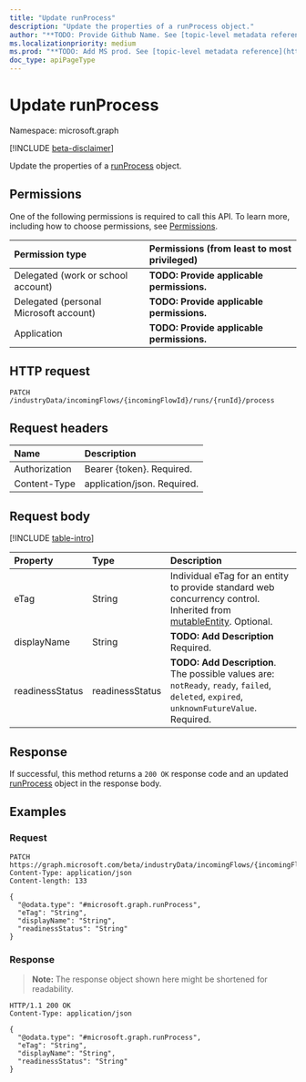 ```yaml
---
title: "Update runProcess"
description: "Update the properties of a runProcess object."
author: "**TODO: Provide Github Name. See [topic-level metadata reference](https://msgo.azurewebsites.net/add/document/guidelines/metadata.html#topic-level-metadata)**"
ms.localizationpriority: medium
ms.prod: "**TODO: Add MS prod. See [topic-level metadata reference](https://msgo.azurewebsites.net/add/document/guidelines/metadata.html#topic-level-metadata)**"
doc_type: apiPageType
---
```


# Update runProcess
Namespace: microsoft.graph

[!INCLUDE [beta-disclaimer](../../includes/beta-disclaimer.md)]

Update the properties of a [runProcess](../resources/runprocess.md) object.

## Permissions
One of the following permissions is required to call this API. To learn more, including how to choose permissions, see [Permissions](/graph/permissions-reference).

|Permission type|Permissions (from least to most privileged)|
|:---|:---|
|Delegated (work or school account)|**TODO: Provide applicable permissions.**|
|Delegated (personal Microsoft account)|**TODO: Provide applicable permissions.**|
|Application|**TODO: Provide applicable permissions.**|

## HTTP request

<!-- {
  "blockType": "ignored"
}
-->
``` http
PATCH /industryData/incomingFlows/{incomingFlowId}/runs/{runId}/process
```

## Request headers
|Name|Description|
|:---|:---|
|Authorization|Bearer {token}. Required.|
|Content-Type|application/json. Required.|

## Request body
[!INCLUDE [table-intro](../../includes/update-property-table-intro.md)]


|Property|Type|Description|
|:---|:---|:---|
|eTag|String|Individual eTag for an entity to provide standard web concurrency control. Inherited from [mutableEntity](../resources/mutableentity.md). Optional.|
|displayName|String|**TODO: Add Description** Required.|
|readinessStatus|readinessStatus|**TODO: Add Description**. The possible values are: `notReady`, `ready`, `failed`, `deleted`, `expired`, `unknownFutureValue`. Required.|



## Response

If successful, this method returns a `200 OK` response code and an updated [runProcess](../resources/runprocess.md) object in the response body.

## Examples

### Request
<!-- {
  "blockType": "request",
  "name": "update_runprocess"
}
-->
``` http
PATCH https://graph.microsoft.com/beta/industryData/incomingFlows/{incomingFlowId}/runs/{runId}/process
Content-Type: application/json
Content-length: 133

{
  "@odata.type": "#microsoft.graph.runProcess",
  "eTag": "String",
  "displayName": "String",
  "readinessStatus": "String"
}
```


### Response
>**Note:** The response object shown here might be shortened for readability.
<!-- {
  "blockType": "response",
  "truncated": true
}
-->
``` http
HTTP/1.1 200 OK
Content-Type: application/json

{
  "@odata.type": "#microsoft.graph.runProcess",
  "eTag": "String",
  "displayName": "String",
  "readinessStatus": "String"
}
```

